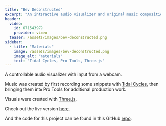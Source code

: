 ```yaml
---
title: "Bev Deconstructed"
excerpt: "An interactive audio visualizer and original music composition"
header:
  video:
    id: 671543979
    provider: vimeo
  teaser: /assets/images/bev-deconstructed.png
sidebar:
  - title: "Materials"
    image: /assets/images/bev-deconstructed.png
    image_alt: "materials"
    text: "Tidal Cycles, Pro Tools, Three.js"
---
```


A controllable audio visualizer with input from a webcam.

Music was created by first recording some snippets with [Tidal Cycles](https://tidalcycles.org/), then bringing them into Pro Tools for additional production work.

Visuals were created with [Three.js](https://threejs.org/).

Check out the live version [here](https://www.alexmaclean.ca/tidal-hybrid-interactive-visualizer/).

And the code for this project can be found in this GitHub [repo](https://github.com/amaclean199/tidal-hybrid-interactive-visualizer).
